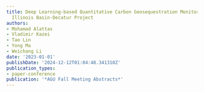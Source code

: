 ```yaml
---
title: Deep Learning-based Quantitative Carbon Geosequestration Monitoring at the
  Illinois Basin-Decatur Project
authors:
- Mohamad Alattas
- Vladimir Kazei
- Tao Lin
- Yong Ma
- Weichang Li
date: '2023-01-01'
publishDate: '2024-12-12T01:04:48.341310Z'
publication_types:
- paper-conference
publication: '*AGU Fall Meeting Abstracts*'
---
```

